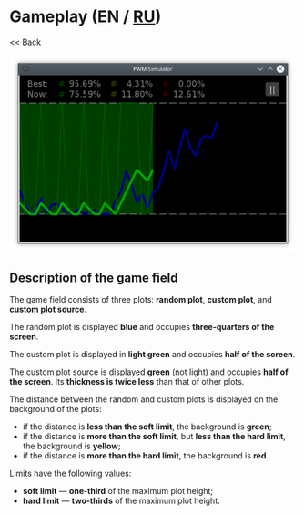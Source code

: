 # Gameplay (EN / [RU](gameplay_ru.md))

[<< Back](README.md)

![](screenshot.png)

## Description of the game field

The game field consists of three plots: **random plot**, **custom plot**, and **custom plot source**.

The random plot is displayed **blue** and occupies **three-quarters of the screen**.

The custom plot is displayed in **light green** and occupies **half of the screen**.

The custom plot source is displayed **green** (not light) and occupies **half of the screen**. Its **thickness is twice less** than that of other plots.

The distance between the random and custom plots is displayed on the background of the plots:

- if the distance is **less than the soft limit**, the background is **green**;
- if the distance is **more than the soft limit**, but **less than the hard limit**, the background is **yellow**;
- if the distance is **more than the hard limit**, the background is **red**.

Limits have the following values:

- **soft limit** — **one-third** of the maximum plot height;
- **hard limit** — **two-thirds** of the maximum plot height.
